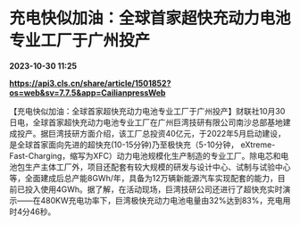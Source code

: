 # 充电快似加油：全球首家超快充动力电池专业工厂于广州投产

**2023-10-30 11:25**

**https://api3.cls.cn/share/article/1501852?os=web&sv=7.7.5&app=CailianpressWeb**

【充电快似加油：全球首家超快充动力电池专业工厂于广州投产】财联社10月30日电，全球首家超快充动力电池专业工厂在广州巨湾技研有限公司南沙总部基地建成投产。据巨湾技研方面介绍，该工厂总投资40亿元，于2022年5月启动建设，是全球首家面向先进的超快充(10-15分钟)乃至极快充（5-10分钟， eXtreme-Fast-Charging，缩写为XFC）动力电池规模化生产制造的专业工厂。除电芯和电池包生产主体工厂外，项目还配套有较大规模的研发与设计中心、试制与试验中心等，全面建成后总产能8GWh/年，具备为12万辆新能源汽车实现配套的能力，目前已投入使用4GWh。据了解，在活动现场，巨湾技研公司还进行了超快充实时演示——在480KW充电功率下，巨湾极快充动力电池电量由32%达到83%，充电用时4分46秒。